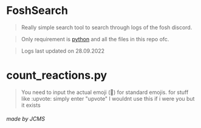 # FoshSearch
> Really simple search tool to search through logs of the fosh discord.

> Only requirement is [python](https://www.python.org/downloads/) and all the files in this repo ofc.

> Logs last updated on 28.09.2022

# count_reactions.py
> You need to input the actual emoji (🤡) for standard emojis.
> for stuff like :upvote: simply enter "upvote"
> I wouldnt use this if i were you but it exists

###### made by JCMS